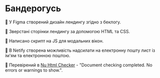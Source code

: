 # Бандерогусь
📌 У Figma створений дизайн лендингу згідно з беклогу.

📌 Зверстані сторінки лендингу за допомогою HTML та CSS.

📌 Написано скрипт на JS для модальних вікон.

📌 В Netify створена можливість надсилати на електронну пошту лист із ім'ям та електронною поштою.

📌 Перевірений в [Nu Html Checker](https://validator.w3.org/nu/#textarea) - "Document checking completed. No errors or warnings to show.".
